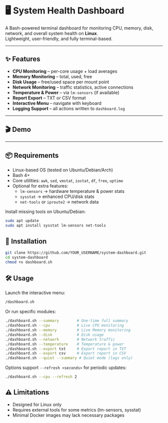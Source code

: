 # 🖥️ System Health Dashboard

A Bash-powered terminal dashboard for monitoring CPU, memory, disk, network, and overall system health on **Linux**.  
Lightweight, user-friendly, and fully terminal-based.

---

## ✨ Features

- **CPU Monitoring** – per-core usage + load averages  
- **Memory Monitoring** – total, used, free  
- **Disk Usage** – free/used space per mount point  
- **Network Monitoring** – traffic statistics, active connections  
- **Temperature & Power** – via `lm-sensors` (if available)  
- **Report Export** – TXT or CSV format  
- **Interactive Menu** – navigate with keyboard  
- **Logging Support** – all actions written to `dashboard.log`  

---

## 🎬 Demo



---

## 📦 Requirements

- Linux-based OS (tested on Ubuntu/Debian/Arch)  
- Bash 4+  
- Core utilities: `awk`, `sed`, `vmstat`, `iostat`, `df`, `free`, `uptime`  
- Optional for extra features:
  - `lm-sensors` → hardware temperature & power stats  
  - `sysstat` → enhanced CPU/disk stats  
  - `net-tools` or `iproute2` → network data  

Install missing tools on Ubuntu/Debian:

```bash
sudo apt update
sudo apt install sysstat lm-sensors net-tools
```

## 🚀 Installation

```bash
git clone https://github.com/YOUR_USERNAME/system-dashboard.git
cd system-dashboard
chmod +x dashboard.sh
```

## 🛠 Usage

Launch the interactive menu:
```bash
/dashboard.sh
```

Or run specific modules:

```bash
./dashboard.sh --summary        # One-time full summary
./dashboard.sh --cpu            # Live CPU monitoring
./dashboard.sh --memory         # Live Memory monitoring
./dashboard.sh --disk           # Disk usage
./dashboard.sh --network        # Network traffic
./dashboard.sh --temperature    # Temperature & power
./dashboard.sh --export txt     # Export report in TXT
./dashboard.sh --export csv     # Export report in CSV
./dashboard.sh --quiet --summary # Quiet mode (logs only)
```

Options support `--refresh <seconds>` for periodic updates:
```bash
./dashboard.sh --cpu --refresh 2
```

## ⚠️ Limitations

- Designed for Linux only
- Requires external tools for some metrics (lm-sensors, sysstat)
- Minimal Docker images may lack necessary packages


